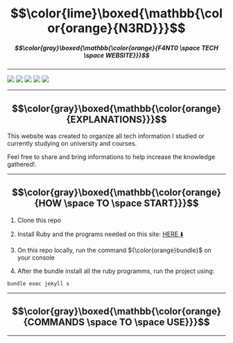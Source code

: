 # $$\color{lime}\boxed{\mathbb{\color{orange}{N3RD}}}$$

##### $$\color{gray}\boxed{\mathbb{\color{orange}{F4NT0 \space TECH \space WEBSITE}}}$$

---

![](https://img.shields.io/github/issues/F4NT0/N3RD?logo=github)
![](https://img.shields.io/github/forks/F4NT0/N3RD?color=yellow&label=Forks&logo=github)
![](https://img.shields.io/github/stars/F4NT0/N3RD?color=orange&label=Stars&logo=github)
![](https://img.shields.io/github/license/F4NT0/N3RD?color=purple&label=License&logo=github)
![](https://img.shields.io/badge/Website-Jekyll-red)

---

## $$\color{gray}\boxed{\mathbb{\color{orange}{EXPLANATIONS}}}$$

This website was created to organize all tech information I studied or currently studying on university and courses.

Feel free to share and bring informations to help increase the knowledge gathered!.

---

## $$\color{gray}\boxed{\mathbb{\color{orange}{HOW \space TO \space START}}}$$

1. Clone this repo

2. Install Ruby and the programs needed on this site: [HERE ⬇️](https://jekyllrb.com/docs/installation/)

3. On this repo locally, run the command ${\color{orange}bundle}$ on your console

4. After the bundle install all the ruby programms, run the project using:

```shell
bundle exec jekyll s
```

---

## $$\color{gray}\boxed{\mathbb{\color{orange}{COMMANDS \space TO \space USE}}}$$

---



